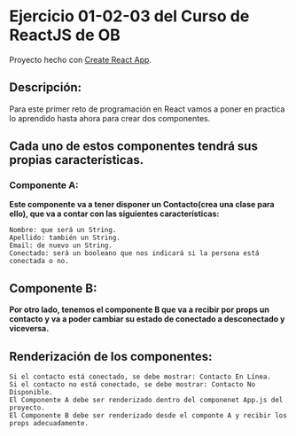 # Ejercicio 01-02-03 del Curso de ReactJS de OB

Proyecto hecho con [Create React App](https://github.com/facebook/create-react-app).

## Descripción:

Para este primer reto de programación en React vamos a poner en practica lo aprendido hasta ahora para crear dos componentes.

## Cada uno de estos componentes tendrá sus propias características.

### Componente A:
**Este componente va a tener disponer un Contacto(crea una clase para ello), que va a contar con las siguientes características:**

    Nombre: que será un String.
    Apellido: también un String.
    Email: de nuevo un String.
    Conectado: será un booleano que nos indicará si la persona está conectada o no.

## Componente B:
**Por otro lado, tenemos el componente B que va a recibir por props un contacto y va a poder cambiar su estado de conectado a desconectado y viceversa.**

## Renderización de los componentes:

    Si el contacto está conectado, se debe mostrar: Contacto En Línea.
    Si el contacto no está conectado, se debe mostrar: Contacto No Disponible.
    El Componente A debe ser renderizado dentro del componenet App.js del proyecto.
    El Componente B debe ser renderizado desde el componte A y recibir los props adecuadamente.